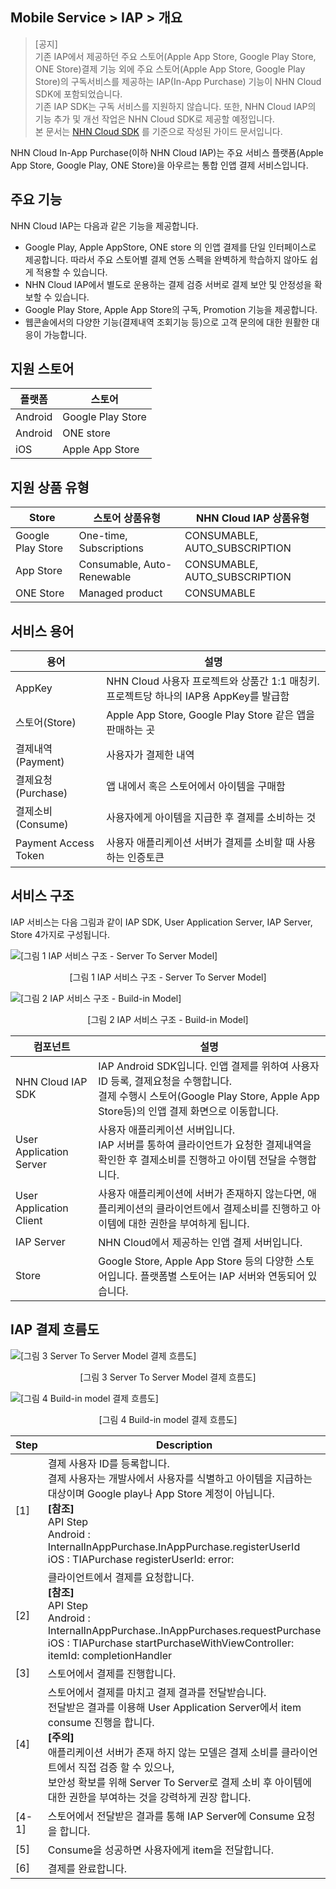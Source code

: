 ## Mobile Service > IAP > 개요

> [공지] <br>
기존 IAP에서 제공하던 주요 스토어(Apple App Store, Google Play Store, ONE Store)결제 기능 외에 주요 스토어(Apple App Store, Google Play Store)의 구독서비스를 제공하는 IAP(In-App Purchase) 기능이 NHN Cloud SDK에 포함되었습니다.<br>
기존 IAP SDK는 구독 서비스를 지원하지 않습니다. 또한, NHN Cloud IAP의 기능 추가 및 개선 작업은 NHN Cloud SDK로 제공할 예정입니다.<br>
본 문서는 [NHN Cloud SDK](http://docs.toast.com/ko/TOAST/ko/toast-sdk/overview/) 를 기준으로 작성된 가이드 문서입니다.


NHN Cloud In-App Purchase(이하 NHN Cloud IAP)는 주요 서비스 플랫폼(Apple App Store, Google Play, ONE Store)을 아우르는 통합 인앱 결제 서비스입니다.


## 주요 기능

NHN Cloud IAP는 다음과 같은 기능을 제공합니다.

* Google Play, Apple AppStore, ONE store 의 인앱 결제를 단일 인터페이스로 제공합니다. 따라서 주요 스토어별 결제 연동 스펙을 완벽하게 학습하지 않아도 쉽게 적용할 수 있습니다.
* NHN Cloud IAP에서 별도로 운용하는 결제 검증 서버로 결제 보안 및 안정성을 확보할 수 있습니다.
* Google Play Store, Apple App Store의 구독, Promotion 기능을 제공합니다.
* 웹콘솔에서의 다양한 기능(결제내역 조회기능 등)으로 고객 문의에 대한 원활한 대응이 가능합니다.


## 지원 스토어

| 플랫폼 | 스토어 |
| --- | --- |
| Android | Google Play Store|
| Android | ONE store|
| iOS | Apple App Store|

## 지원 상품 유형

| Store | 스토어 상품유형| NHN Cloud IAP 상품유형|    
|---|---|---|
| Google Play Store| One-time, Subscriptions | CONSUMABLE, AUTO_SUBSCRIPTION |
| App Store| Consumable, Auto-Renewable | CONSUMABLE, AUTO_SUBSCRIPTION |
| ONE Store|	Managed product | CONSUMABLE|

## 서비스 용어


| 용어 | 설명 |
| --- | --- |
| AppKey | NHN Cloud 사용자 프로젝트와 상품간 1:1 매칭키. 프로젝트당 하나의 IAP용 AppKey를 발급함 |
| 스토어(Store) | Apple App Store, Google Play Store 같은 앱을 판매하는 곳 |
| 결제내역(Payment) | 사용자가 결제한 내역 |
| 결제요청(Purchase) | 앱 내에서 혹은 스토어에서 아이템을 구매함 |
| 결제소비(Consume) | 사용자에게 아이템을 지급한 후 결제를 소비하는 것 |
| Payment Access Token | 사용자 애플리케이션 서버가 결제를 소비할 때 사용하는 인증토큰 |

## 서비스 구조

IAP 서비스는 다음 그림과 같이 IAP SDK, User Application Server, IAP Server, Store 4가지로 구성됩니다.

![[그림 1 IAP 서비스 구조 - Server To Server Model]](http://static.toastoven.net/prod_iap/iap_n_1.png)
<center>[그림 1 IAP 서비스 구조 - Server To Server Model]</center>

![[그림 2 IAP 서비스 구조 - Build-in Model]](http://static.toastoven.net/prod_iap/iap_n_23.png)
<center>[그림 2 IAP 서비스 구조 - Build-in Model]</center>

| 컴포넌트 | 설명 |
| ----- | --- |
| NHN Cloud IAP SDK | IAP Android SDK입니다. 인앱 결제를 위하여 사용자ID 등록, 결제요청을 수행합니다. <br>결제 수행시 스토어(Google Play Store, Apple App Store등)의 인앱 결제 화면으로 이동합니다. |
| User Application Server | 사용자 애플리케이션 서버입니다. <br>IAP 서버를 통하여 클라이언트가 요청한 결제내역을 확인한 후 결제소비를 진행하고 아이템 전달을 수행합니다. |
| User Application Client | 사용자 애플리케이션에 서버가 존재하지 않는다면, 애플리케이션의 클라이언트에서 결제소비를 진행하고 아이템에 대한 권한을 부여하게 됩니다. |
| IAP Server | NHN Cloud에서 제공하는 인앱 결제 서버입니다. |
| Store | Google Store, Apple App Store 등의 다양한 스토어입니다. 플랫폼별 스토어는 IAP 서버와 연동되어 있습니다. |


## IAP 결제 흐름도


![[그림 3 Server To Server Model 결제 흐름도]](http://static.toastoven.net/prod_iap/iap_n_28.png)
<center>[그림 3 Server To Server Model 결제 흐름도]</center>

![[그림 4 Build-in model 결제 흐름도]](http://static.toastoven.net/prod_iap/iap_n_29.png)
<center>[그림 4 Build-in model 결제 흐름도]</center>


| Step | Description |
| ---------- | ----------- |
| [1] | 결제 사용자 ID를 등록합니다. <br>결제 사용자는 개발사에서 사용자를 식별하고 아이템을 지급하는 대상이며 Google play나 App Store 계정이 아닙니다.<br>**[참조]** <br>API Step<br>Android : InternalInAppPurchase.InAppPurchase.registerUserId<br>iOS : TIAPurchase registerUserId: error: |
| [2] | 클라이언트에서 결제를 요청합니다.<br>**[참조]** <br>API Step<br>Android : InternalInAppPurchase..InAppPurchases.requestPurchase<br>iOS : TIAPurchase startPurchaseWithViewController: itemId: completionHandler |
| [3] | 스토어에서 결제를 진행합니다. |
| [4] | 스토어에서 결제를 마치고 결제 결과를 전달받습니다.<br>전달받은 결과를 이용해 User Application Server에서 item consume 진행을 합니다.<br>**[주의]** <br>애플리케이션 서버가 존재 하지 않는 모델은 결제 소비를 클라이언트에서 직접 검증 할 수 있으나, <br/> 보안성 확보를 위해 Server To Server로 결제 소비 후 아이템에 대한 권한을 부여하는 것을 강력하게 권장 합니다. |
| [4-1]| 스토어에서 전달받은 결과를 통해 IAP Server에 Consume 요청을 합니다. |
| [5] | Consume을 성공하면 사용자에게 item을 전달합니다. |
| [6] | 결제를 완료합니다. |
